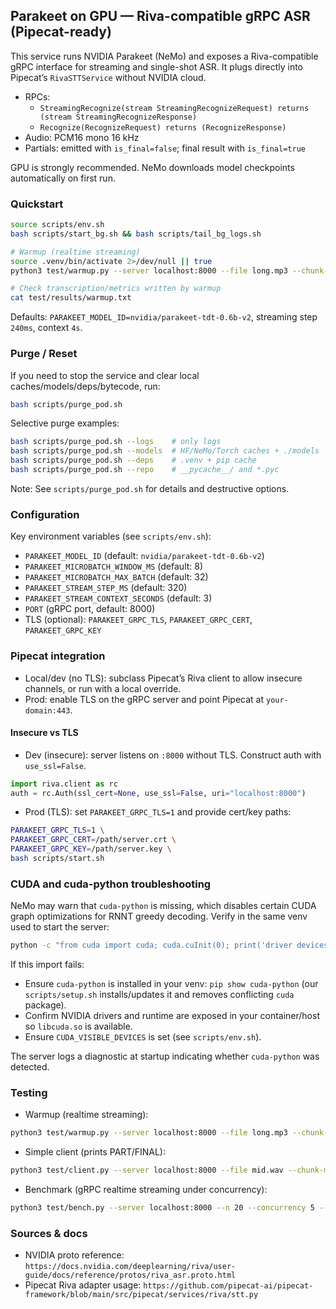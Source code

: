 ## Parakeet on GPU — Riva-compatible gRPC ASR (Pipecat-ready)

This service runs NVIDIA Parakeet (NeMo) and exposes a Riva-compatible gRPC interface for streaming and single-shot ASR. It plugs directly into Pipecat’s `RivaSTTService` without NVIDIA cloud.

- RPCs:
  - `StreamingRecognize(stream StreamingRecognizeRequest) returns (stream StreamingRecognizeResponse)`
  - `Recognize(RecognizeRequest) returns (RecognizeResponse)`
- Audio: PCM16 mono 16 kHz
- Partials: emitted with `is_final=false`; final result with `is_final=true`

GPU is strongly recommended. NeMo downloads model checkpoints automatically on first run.

### Quickstart

```bash
source scripts/env.sh
bash scripts/start_bg.sh && bash scripts/tail_bg_logs.sh

# Warmup (realtime streaming)
source .venv/bin/activate 2>/dev/null || true
python3 test/warmup.py --server localhost:8000 --file long.mp3 --chunk-ms 50

# Check transcription/metrics written by warmup
cat test/results/warmup.txt
```

Defaults: `PARAKEET_MODEL_ID=nvidia/parakeet-tdt-0.6b-v2`, streaming step `240ms`, context `4s`.

### Purge / Reset

If you need to stop the service and clear local caches/models/deps/bytecode, run:

```bash
bash scripts/purge_pod.sh
```

Selective purge examples:

```bash
bash scripts/purge_pod.sh --logs    # only logs
bash scripts/purge_pod.sh --models  # HF/NeMo/Torch caches + ./models
bash scripts/purge_pod.sh --deps    # .venv + pip cache
bash scripts/purge_pod.sh --repo    # __pycache__/ and *.pyc
```

Note: See `scripts/purge_pod.sh` for details and destructive options.

### Configuration

Key environment variables (see `scripts/env.sh`):

- `PARAKEET_MODEL_ID` (default: `nvidia/parakeet-tdt-0.6b-v2`)
- `PARAKEET_MICROBATCH_WINDOW_MS` (default: 8)
- `PARAKEET_MICROBATCH_MAX_BATCH` (default: 32)
- `PARAKEET_STREAM_STEP_MS` (default: 320)
- `PARAKEET_STREAM_CONTEXT_SECONDS` (default: 3)
- `PORT` (gRPC port, default: 8000)
- TLS (optional): `PARAKEET_GRPC_TLS`, `PARAKEET_GRPC_CERT`, `PARAKEET_GRPC_KEY`

### Pipecat integration

- Local/dev (no TLS): subclass Pipecat’s Riva client to allow insecure channels, or run with a local override.
- Prod: enable TLS on the gRPC server and point Pipecat at `your-domain:443`.

#### Insecure vs TLS

- Dev (insecure): server listens on `:8000` without TLS. Construct auth with `use_ssl=False`.

```python
import riva.client as rc
auth = rc.Auth(ssl_cert=None, use_ssl=False, uri="localhost:8000")
```

- Prod (TLS): set `PARAKEET_GRPC_TLS=1` and provide cert/key paths:

```bash
PARAKEET_GRPC_TLS=1 \
PARAKEET_GRPC_CERT=/path/server.crt \
PARAKEET_GRPC_KEY=/path/server.key \
bash scripts/start.sh
```

### CUDA and cuda-python troubleshooting

NeMo may warn that `cuda-python` is missing, which disables certain CUDA graph optimizations for RNNT greedy decoding. Verify in the same venv used to start the server:

```bash
python -c "from cuda import cuda; cuda.cuInit(0); print('driver devices=', cuda.cuDeviceGetCount()[1])"
```

If this import fails:

- Ensure `cuda-python` is installed in your venv: `pip show cuda-python` (our `scripts/setup.sh` installs/updates it and removes conflicting `cuda` package).
- Confirm NVIDIA drivers and runtime are exposed in your container/host so `libcuda.so` is available.
- Ensure `CUDA_VISIBLE_DEVICES` is set (see `scripts/env.sh`).

The server logs a diagnostic at startup indicating whether `cuda-python` was detected.

### Testing

- Warmup (realtime streaming):
```bash
python3 test/warmup.py --server localhost:8000 --file long.mp3 --chunk-ms 50
```

- Simple client (prints PART/FINAL):
```bash
python3 test/client.py --server localhost:8000 --file mid.wav --chunk-ms 50
```

- Benchmark (gRPC realtime streaming under concurrency):
```bash
python3 test/bench.py --server localhost:8000 --n 20 --concurrency 5 --file long.mp3 --chunk-ms 50
```

### Sources & docs

- NVIDIA proto reference: `https://docs.nvidia.com/deeplearning/riva/user-guide/docs/reference/protos/riva_asr.proto.html`
- Pipecat Riva adapter usage: `https://github.com/pipecat-ai/pipecat-framework/blob/main/src/pipecat/services/riva/stt.py`